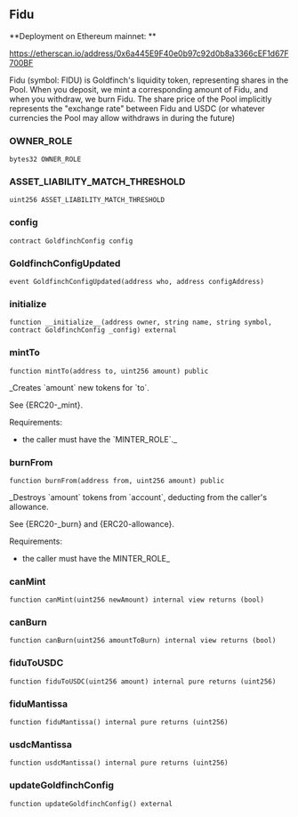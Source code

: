 ## Fidu

**Deployment on Ethereum mainnet: **

https://etherscan.io/address/0x6a445E9F40e0b97c92d0b8a3366cEF1d67F700BF

Fidu (symbol: FIDU) is Goldfinch&#x27;s liquidity token, representing shares
 in the Pool. When you deposit, we mint a corresponding amount of Fidu, and when you withdraw, we
 burn Fidu. The share price of the Pool implicitly represents the &quot;exchange rate&quot; between Fidu
 and USDC (or whatever currencies the Pool may allow withdraws in during the future)

### OWNER_ROLE

```solidity
bytes32 OWNER_ROLE
```

### ASSET_LIABILITY_MATCH_THRESHOLD

```solidity
uint256 ASSET_LIABILITY_MATCH_THRESHOLD
```

### config

```solidity
contract GoldfinchConfig config
```

### GoldfinchConfigUpdated

```solidity
event GoldfinchConfigUpdated(address who, address configAddress)
```

### __initialize__

```solidity
function __initialize__(address owner, string name, string symbol, contract GoldfinchConfig _config) external
```

### mintTo

```solidity
function mintTo(address to, uint256 amount) public
```

_Creates &#x60;amount&#x60; new tokens for &#x60;to&#x60;.

See {ERC20-_mint}.

Requirements:

- the caller must have the &#x60;MINTER_ROLE&#x60;._

### burnFrom

```solidity
function burnFrom(address from, uint256 amount) public
```

_Destroys &#x60;amount&#x60; tokens from &#x60;account&#x60;, deducting from the caller&#x27;s
allowance.

See {ERC20-_burn} and {ERC20-allowance}.

Requirements:

- the caller must have the MINTER_ROLE_

### canMint

```solidity
function canMint(uint256 newAmount) internal view returns (bool)
```

### canBurn

```solidity
function canBurn(uint256 amountToBurn) internal view returns (bool)
```

### fiduToUSDC

```solidity
function fiduToUSDC(uint256 amount) internal pure returns (uint256)
```

### fiduMantissa

```solidity
function fiduMantissa() internal pure returns (uint256)
```

### usdcMantissa

```solidity
function usdcMantissa() internal pure returns (uint256)
```

### updateGoldfinchConfig

```solidity
function updateGoldfinchConfig() external
```

